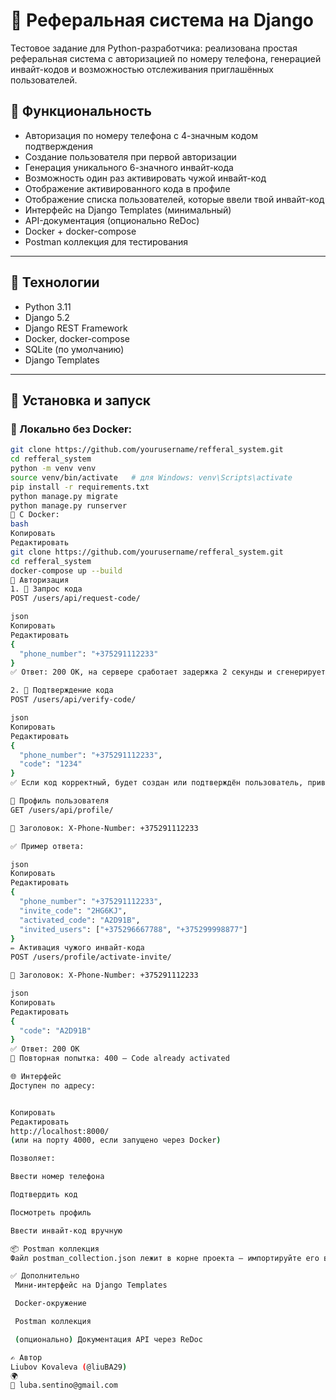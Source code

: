 # 📲 Реферальная система на Django

Тестовое задание для Python-разработчика: реализована простая реферальная система с авторизацией по номеру телефона, генерацией инвайт-кодов и возможностью отслеживания приглашённых пользователей.

## 🚀 Функциональность

- Авторизация по номеру телефона с 4-значным кодом подтверждения
- Создание пользователя при первой авторизации
- Генерация уникального 6-значного инвайт-кода
- Возможность один раз активировать чужой инвайт-код
- Отображение активированного кода в профиле
- Отображение списка пользователей, которые ввели твой инвайт-код
- Интерфейс на Django Templates (минимальный)
- API-документация (опционально ReDoc)
- Docker + docker-compose
- Postman коллекция для тестирования

---

## 🧱 Технологии

- Python 3.11
- Django 5.2
- Django REST Framework
- Docker, docker-compose
- SQLite (по умолчанию)
- Django Templates

---

## 🧪 Установка и запуск

### 🔧 Локально без Docker:

```bash
git clone https://github.com/yourusername/refferal_system.git
cd refferal_system
python -m venv venv
source venv/bin/activate   # для Windows: venv\Scripts\activate
pip install -r requirements.txt
python manage.py migrate
python manage.py runserver
🐳 С Docker:
bash
Копировать
Редактировать
git clone https://github.com/yourusername/refferal_system.git
cd refferal_system
docker-compose up --build
🔐 Авторизация
1. 📲 Запрос кода
POST /users/api/request-code/

json
Копировать
Редактировать
{
  "phone_number": "+375291112233"
}
✅ Ответ: 200 OK, на сервере сработает задержка 2 секунды и сгенерируется 4-значный код.

2. 🔑 Подтверждение кода
POST /users/api/verify-code/

json
Копировать
Редактировать
{
  "phone_number": "+375291112233",
  "code": "1234"
}
✅ Если код корректный, будет создан или подтверждён пользователь, привязан к сессии по заголовку X-Phone-Number.

👤 Профиль пользователя
GET /users/api/profile/

🔸 Заголовок: X-Phone-Number: +375291112233

✅ Пример ответа:

json
Копировать
Редактировать
{
  "phone_number": "+375291112233",
  "invite_code": "2HG6KJ",
  "activated_code": "A2D91B",
  "invited_users": ["+375296667788", "+375299998877"]
}
✏️ Активация чужого инвайт-кода
POST /users/profile/activate-invite/

🔸 Заголовок: X-Phone-Number: +375291112233

json
Копировать
Редактировать
{
  "code": "A2D91B"
}
✅ Ответ: 200 OK
🚫 Повторная попытка: 400 — Code already activated

🌐 Интерфейс
Доступен по адресу:


Копировать
Редактировать
http://localhost:8000/
(или на порту 4000, если запущено через Docker)

Позволяет:

Ввести номер телефона

Подтвердить код

Посмотреть профиль

Ввести инвайт-код вручную

📦 Postman коллекция
Файл postman_collection.json лежит в корне проекта — импортируйте его в Postman для тестирования всех эндпоинтов.

✅ Дополнительно
 Мини-интерфейс на Django Templates

 Docker-окружение

 Postman коллекция

 (опционально) Документация API через ReDoc

✍️ Автор
Liubov Kovaleva (@liuBA29)
🌍
📧 luba.sentino@gmail.com